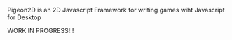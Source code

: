 Pigeon2D is an 2D Javascript Framework for writing games wiht Javascript for Desktop

WORK IN PROGRESS!!!
